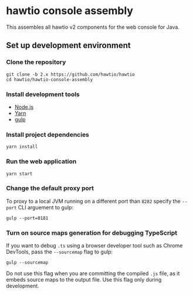 # hawtio console assembly

This assembles all hawtio v2 components for the web console for Java.

## Set up development environment

### Clone the repository

```
git clone -b 2.x https://github.com/hawtio/hawtio
cd hawtio/hawtio-console-assembly
```

### Install development tools

* [Node.js](http://nodejs.org)
* [Yarn](https://yarnpkg.com)
* [gulp](http://gulpjs.com/)

### Install project dependencies

```
yarn install
```

### Run the web application

```
yarn start
```

### Change the default proxy port

To proxy to a local JVM running on a different port than `8282` specify the `--port` CLI arguement to gulp:
```
gulp --port=8181
```

### Turn on source maps generation for debugging TypeScript

If you want to debug `.ts` using a browser developer tool such as Chrome DevTools, pass the `--sourcemap` flag to gulp:

```
gulp --sourcemap
```

Do not use this flag when you are committing the compiled `.js` file, as it embeds source maps to the output file. Use this flag only during development.
